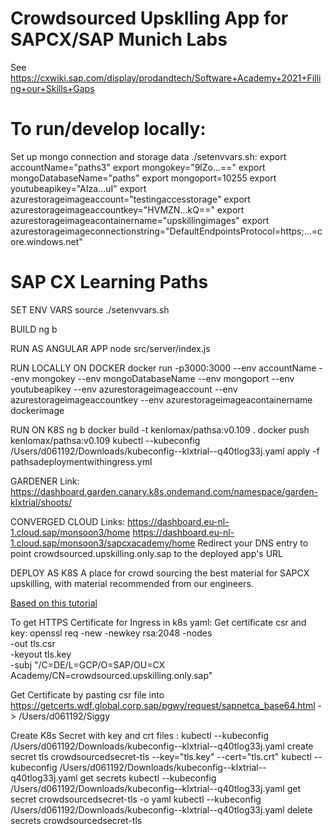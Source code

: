 Crowdsourced Upsklling App for SAPCX/SAP Munich Labs
=====
See https://cxwiki.sap.com/display/prodandtech/Software+Academy+2021+Filling+our+Skills+Gaps


To run/develop locally:
=====
Set up mongo connection and storage data
./setenvvars.sh:
export accountName="paths3"
export mongokey="9lZo...=="
export mongoDatabaseName="paths"
export mongoport=10255
export youtubeapikey="AIza...uI"
export azurestorageimageaccount="testingaccesstorage"
export azurestorageimageaccountkey="HVMZN...kQ=="
export azurestorageimageacontainername="upskillingimages"
export azurestorageimageconnectionstring="DefaultEndpointsProtocol=https;...=core.windows.net"


# SAP CX Learning Paths
SET ENV VARS
source ./setenvvars.sh

BUILD
ng b

RUN AS ANGULAR APP
node src/server/index.js

RUN LOCALLY ON DOCKER
docker run -p3000:3000 --env accountName --env  mongokey --env mongoDatabaseName --env mongoport --env youtubeapikey --env  azurestorageimageaccount --env azurestorageimageaccountkey --env azurestorageimageacontainername dockerimage

RUN ON K8S
ng b
docker build -t kenlomax/pathsa:v0.109 .
docker push kenlomax/pathsa:v0.109
kubectl --kubeconfig /Users/d061192/Downloads/kubeconfig--klxtrial--q40tlog33j.yaml  apply -f pathsadeploymentwithingress.yml

GARDENER Link:
https://dashboard.garden.canary.k8s.ondemand.com/namespace/garden-klxtrial/shoots/

CONVERGED CLOUD Links:
https://dashboard.eu-nl-1.cloud.sap/monsoon3/home
https://dashboard.eu-nl-1.cloud.sap/monsoon3/sapcxacademy/home
Redirect your DNS entry to point crowdsourced.upskilling.only.sap to the deployed app's URL

DEPLOY AS K8S
A place for crowd sourcing the best material for SAPCX upskilling, with material recommended from our engineers.

[Based on this tutorial](https://docs.microsoft.com/en-gb/azure/cosmos-db/tutorial-develop-mongodb-nodejs)


To get HTTPS Certificate for Ingress in k8s yaml:
Get certificate csr and key:
 openssl req -new -newkey rsa:2048 -nodes \
        -out tls.csr \
        -keyout tls.key \
        -subj "/C=DE/L=GCP/O=SAP/OU=CX Academy/CN=crowdsourced.upskilling.only.sap"

Get Certificate by pasting csr file into  https://getcerts.wdf.global.corp.sap/pgwy/request/sapnetca_base64.html
-> /Users/d061192/Siggy

Create K8s Secret with key and crt files :
kubectl  --kubeconfig /Users/d061192/Downloads/kubeconfig--klxtrial--q40tlog33j.yaml create secret tls crowdsourcedsecret-tls --key="tls.key" --cert="tls.crt"
kubectl --kubeconfig /Users/d061192/Downloads/kubeconfig--klxtrial--q40tlog33j.yaml get secrets 
kubectl --kubeconfig /Users/d061192/Downloads/kubeconfig--klxtrial--q40tlog33j.yaml get secret crowdsourcedsecret-tls -o yaml
kubectl --kubeconfig /Users/d061192/Downloads/kubeconfig--klxtrial--q40tlog33j.yaml delete secrets crowdsourcedsecret-tls


